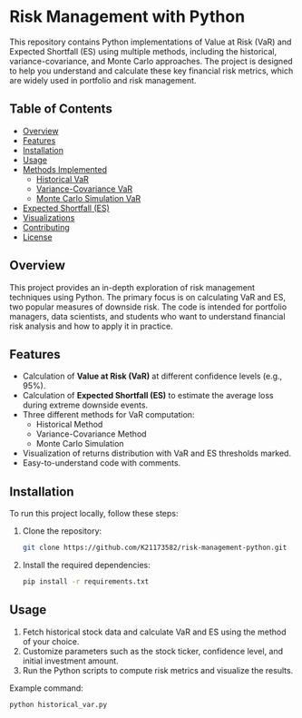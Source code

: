 # Risk Management with Python

This repository contains Python implementations of Value at Risk (VaR) and Expected Shortfall (ES) using multiple methods, including the historical, variance-covariance, and Monte Carlo approaches. The project is designed to help you understand and calculate these key financial risk metrics, which are widely used in portfolio and risk management.

## Table of Contents
- [Overview](#overview)
- [Features](#features)
- [Installation](#installation)
- [Usage](#usage)
- [Methods Implemented](#methods-implemented)
  - [Historical VaR](#historical-var)
  - [Variance-Covariance VaR](#variance-covariance-var)
  - [Monte Carlo Simulation VaR](#monte-carlo-simulation-var)
- [Expected Shortfall (ES)](#expected-shortfall-es)
- [Visualizations](#visualizations)
- [Contributing](#contributing)
- [License](#license)

## Overview
This project provides an in-depth exploration of risk management techniques using Python. The primary focus is on calculating VaR and ES, two popular measures of downside risk. The code is intended for portfolio managers, data scientists, and students who want to understand financial risk analysis and how to apply it in practice.

## Features
- Calculation of **Value at Risk (VaR)** at different confidence levels (e.g., 95%).
- Calculation of **Expected Shortfall (ES)** to estimate the average loss during extreme downside events.
- Three different methods for VaR computation:
  - Historical Method
  - Variance-Covariance Method
  - Monte Carlo Simulation
- Visualization of returns distribution with VaR and ES thresholds marked.
- Easy-to-understand code with comments.

## Installation

To run this project locally, follow these steps:

1. Clone the repository:
    ```bash
    git clone https://github.com/K21173582/risk-management-python.git
    ```

2. Install the required dependencies:
    ```bash
    pip install -r requirements.txt
    ```

## Usage

1. Fetch historical stock data and calculate VaR and ES using the method of your choice.
2. Customize parameters such as the stock ticker, confidence level, and initial investment amount.
3. Run the Python scripts to compute risk metrics and visualize the results.

Example command:
```bash
python historical_var.py
